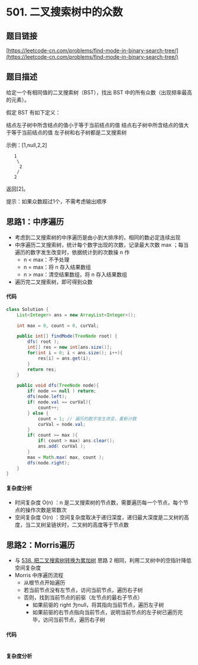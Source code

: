 # 501. 二叉搜索树中的众数
## 题目链接
[https://leetcode-cn.com/problems/find-mode-in-binary-search-tree/](https://leetcode-cn.com/problems/find-mode-in-binary-search-tree/)

## 题目描述
给定一个有相同值的二叉搜索树（BST），找出 BST 中的所有众数（出现频率最高的元素）。

假定 BST 有如下定义：

结点左子树中所含结点的值小于等于当前结点的值
结点右子树中所含结点的值大于等于当前结点的值
左子树和右子树都是二叉搜索树

示例：[1,null,2,2]
```
   1
    \
     2
    /
   2
```
返回[2]。

提示：如果众数超过1个，不需考虑输出顺序

## 思路1：中序遍历
 - 考虑到二叉搜索树的中序遍历是由小到大排序的，相同的数必定连续出现
 - 中序遍历二叉搜索树，统计每个数字出现的次数，记录最大次数 max ；每当遍历的数字发生改变时，依据统计到的次数操 n 作
    - n < max：不予处理
    - n = max：将 n 存入结果数组
    - n > max：清空结果数组，将 n 存入结果数组
 - 遍历完二叉搜索树，即可得到众数

#### 代码
```java
class Solution {
    List<Integer> ans = new ArrayList<Integer>();

    int max = 0, count = 0, curVal;

    public int[] findMode(TreeNode root) {
        dfs( root );
        int[] res = new int[ans.size()];
        for(int i = 0; i < ans.size(); i++){
            res[i] = ans.get(i);
        } 
        return res;
    }

    public void dfs(TreeNode node){
        if( node == null ) return;
        dfs(node.left);
        if( node.val == curVal){
            count++;
        } else {
            count = 1; // 遍历的数字发生改变，重新计数
            curVal = node.val;
        }
        if( count >= max ){
            if( count > max) ans.clear();
            ans.add( curVal );
        }
        max = Math.max( max, count );
        dfs(node.right);
    }
}
```

#### 复杂度分析
 - 时间复杂度 O(n) ：n 是二叉搜索树的节点数，需要遍历每一个节点，每个节点的操作次数是常数次
 - 空间复杂度 O(n) ：空间复杂度取决于递归深度，递归最大深度是二叉树的高度，当二叉树呈链状时，二叉树的高度等于节点数

## 思路2：Morris遍历
 - 与 [538. 把二叉搜索树转换为累加树](https://github.com/yefeiwarbler/LeetCode/blob/master/scripts/binary-tree/538.convertBstToGreaterTree.md) 思路 2 相同，利用二叉树中的空指针降低空间复杂度
 - Morris 中序遍历流程
   - 从根节点开始遍历
   - 若当前节点没有左节点，访问当前节点，遍历右子树
   - 否则，找到当前节点的前驱（左节点的最右子节点）
     - 如果前驱的 right 为null，将其指向当前节点，遍历左子树
     - 如果前驱的右节点指向当前节点，说明当前节点的左子树已遍历完毕，访问当前节点，遍历右子树

#### 代码
```java

```

#### 复杂度分析
